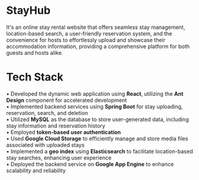 # StayHub  
It's an online stay rental website that offers seamless stay management, location-based search, a user-friendly reservation system, and the convenience for hosts to effortlessly upload and showcase their accommodation information, providing a comprehensive platform for both guests and hosts alike.

# Tech Stack  
•	Developed the dynamic web application using **React**, utilizing the **Ant Design** component for accelerated development  
•	Implemented backend services using **Spring Boot** for stay uploading, reservation, search, and deletion  
•	Utilized **MySQL** as the database to store user-generated data, including stay information and reservation history  
•	Employed **token-based user authentication**  
•	Used **Google Cloud Storage** to efficiently manage and store media files associated with uploaded stays  
•	Implemented a **geo index** using **Elasticsearch** to facilitate location-based stay searches, enhancing user experience  
•	Deployed the backend service on **Google App Engine** to enhance scalability and reliability  

